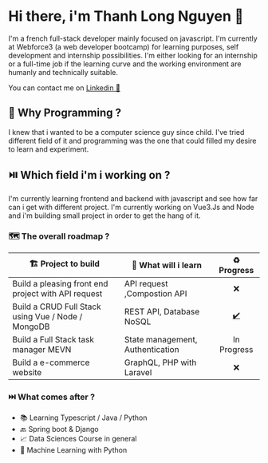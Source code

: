 # Hi there, i'm Thanh Long Nguyen 👋

I'm a french full-stack developer mainly focused on javascript. I'm currently at Webforce3 (a web developer bootcamp) for learning purposes, self development and internship possibilities. I'm either looking for an internship or a full-time job if the learning curve and the working environment are humanly and technically suitable.

You can contact me on [Linkedin 🔗](https://www.linkedin.com/in/thanh-nguyen-paris/) 


## 🧭 Why Programming ? 

I knew that i wanted to be a computer science guy since child. I've tried 
different field of it and programming was the one that could filled my desire
to learn and experiment. 


## ⏯️ Which field i'm i working on ?

I'm currently learning frontend and backend with javascript and see how far can i get with different project.
I'm currently working on Vue3.Js and Node and i'm building small project in order to get the hang of it.

### 🗺️ The overall roadmap ?


| 🏗️ Project to build                                  | 📖 What will i learn               | ♻️ Progress
--------------------------------------------------| -------------------------------- | :-----:
Build a pleasing front end project with API request | API request ,Compostion API      | ❌
Build a CRUD Full Stack using Vue / Node / MongoDB  | REST API, Database NoSQL         | [✔️](https://vue-crud-thanh.herokuapp.com/)
Build a Full Stack task manager MEVN                | State management, Authentication | In Progress 
Build a e-commerce website                          | GraphQL, PHP with Laravel              | ❌


### ⏭️ What comes after ?

- 📚 Learning Typescript / Java / Python
- 🔙 Spring boot & Django
- 📈 Data Sciences Course in general
- 🤖 Machine Learning with Python
